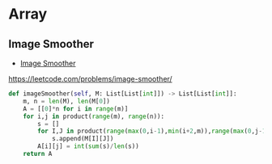 # Array

## Image Smoother

+ [Image Smoother](#image-smoother)

https://leetcode.com/problems/image-smoother/

``` python
def imageSmoother(self, M: List[List[int]]) -> List[List[int]]:
    m, n = len(M), len(M[0])
    A = [[0]*n for i in range(m)]
    for i,j in product(range(m), range(n)):
        s = []
        for I,J in product(range(max(0,i-1),min(i+2,m)),range(max(0,j-1),min(j+2,n))):
            s.append(M[I][J])
        A[i][j] = int(sum(s)/len(s))
    return A
```